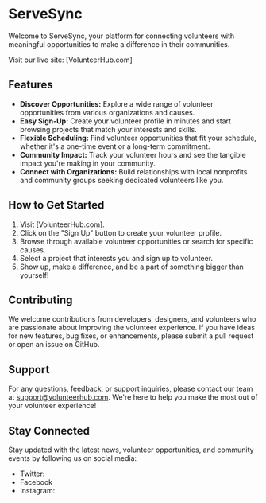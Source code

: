 <!-- # React + Vite

This template provides a minimal setup to get React working in Vite with HMR and some ESLint rules.

Currently, two official plugins are available:

- [@vitejs/plugin-react](https://github.com/vitejs/vite-plugin-react/blob/main/packages/plugin-react/README.md) uses [Babel](https://babeljs.io/) for Fast Refresh
- [@vitejs/plugin-react-swc](https://github.com/vitejs/vite-plugin-react-swc) uses [SWC](https://swc.rs/) for Fast Refresh -->

# ServeSync

Welcome to ServeSync, your platform for connecting volunteers with meaningful opportunities to make a difference in their communities.

Visit our live site: [VolunteerHub.com]

## Features

- **Discover Opportunities:** Explore a wide range of volunteer opportunities from various organizations and causes.
- **Easy Sign-Up:** Create your volunteer profile in minutes and start browsing projects that match your interests and skills.
- **Flexible Scheduling:** Find volunteer opportunities that fit your schedule, whether it's a one-time event or a long-term commitment.
- **Community Impact:** Track your volunteer hours and see the tangible impact you're making in your community.
- **Connect with Organizations:** Build relationships with local nonprofits and community groups seeking dedicated volunteers like you.

## How to Get Started

1. Visit [VolunteerHub.com].
2. Click on the "Sign Up" button to create your volunteer profile.
3. Browse through available volunteer opportunities or search for specific causes.
4. Select a project that interests you and sign up to volunteer.
5. Show up, make a difference, and be a part of something bigger than yourself!

## Contributing

We welcome contributions from developers, designers, and volunteers who are passionate about improving the volunteer experience. If you have ideas for new features, bug fixes, or enhancements, please submit a pull request or open an issue on GitHub.

## Support

For any questions, feedback, or support inquiries, please contact our team at support@volunteerhub.com. We're here to help you make the most out of your volunteer experience!

## Stay Connected

Stay updated with the latest news, volunteer opportunities, and community events by following us on social media:

- Twitter: 
- Facebook
- Instagram:


